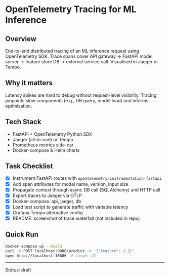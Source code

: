 # OpenTelemetry Tracing for ML Inference

## Overview
End-to-end distributed tracing of an ML inference request using OpenTelemetry SDK. Trace spans cover API gateway → FastAPI model server → feature store DB → external service call. Visualised in Jaeger or Tempo.

## Why it matters
Latency spikes are hard to debug without request-level visibility. Tracing pinpoints slow components (e.g., DB query, model load) and informs optimisation.

## Tech Stack
* FastAPI + OpenTelemetry Python SDK
* Jaeger (all-in-one) or Tempo
* Prometheus metrics side-car
* Docker-compose & Helm charts

## Task Checklist
- [x] Instrument FastAPI routes with `opentelemetry-instrumentation-fastapi`
- [x] Add span attributes for model name, version, input size
- [x] Propagate context through async DB call (SQLAlchemy) and HTTP call
- [x] Export traces to Jaeger via OTLP
- [x] Docker-compose: api, jaeger, db
- [x] Load test script to generate traffic with variable latency
- [x] Grafana Tempo alternative config
- [x] README: screenshot of trace waterfall (not included in repo)

## Quick Run
```bash
docker compose up --build
curl -X POST localhost:8000/predict -d '{"feature": 1.2}'
open http://localhost:16686  # Jaeger UI
```

---
*Status*: draft
